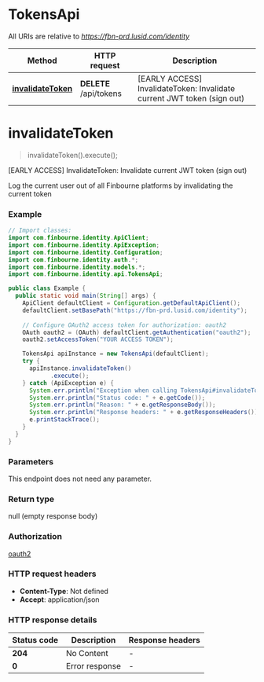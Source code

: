 # TokensApi

All URIs are relative to *https://fbn-prd.lusid.com/identity*

| Method | HTTP request | Description |
|------------- | ------------- | -------------|
| [**invalidateToken**](TokensApi.md#invalidateToken) | **DELETE** /api/tokens | [EARLY ACCESS] InvalidateToken: Invalidate current JWT token (sign out) |


<a id="invalidateToken"></a>
# **invalidateToken**
> invalidateToken().execute();

[EARLY ACCESS] InvalidateToken: Invalidate current JWT token (sign out)

Log the current user out of all Finbourne platforms by invalidating the current token

### Example
```java
// Import classes:
import com.finbourne.identity.ApiClient;
import com.finbourne.identity.ApiException;
import com.finbourne.identity.Configuration;
import com.finbourne.identity.auth.*;
import com.finbourne.identity.models.*;
import com.finbourne.identity.api.TokensApi;

public class Example {
  public static void main(String[] args) {
    ApiClient defaultClient = Configuration.getDefaultApiClient();
    defaultClient.setBasePath("https://fbn-prd.lusid.com/identity");
    
    // Configure OAuth2 access token for authorization: oauth2
    OAuth oauth2 = (OAuth) defaultClient.getAuthentication("oauth2");
    oauth2.setAccessToken("YOUR ACCESS TOKEN");

    TokensApi apiInstance = new TokensApi(defaultClient);
    try {
      apiInstance.invalidateToken()
            .execute();
    } catch (ApiException e) {
      System.err.println("Exception when calling TokensApi#invalidateToken");
      System.err.println("Status code: " + e.getCode());
      System.err.println("Reason: " + e.getResponseBody());
      System.err.println("Response headers: " + e.getResponseHeaders());
      e.printStackTrace();
    }
  }
}
```

### Parameters
This endpoint does not need any parameter.

### Return type

null (empty response body)

### Authorization

[oauth2](../README.md#oauth2)

### HTTP request headers

 - **Content-Type**: Not defined
 - **Accept**: application/json

### HTTP response details
| Status code | Description | Response headers |
|-------------|-------------|------------------|
| **204** | No Content |  -  |
| **0** | Error response |  -  |

